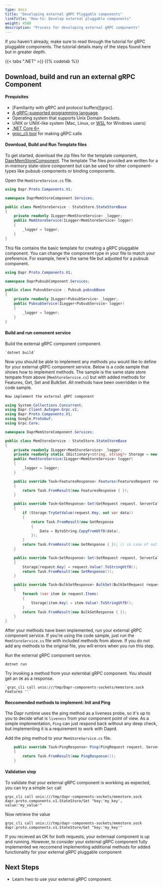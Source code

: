 ```yaml
---
type: docs
title: "Developing external gRPC Pluggable components"
linkTitle: "How-to: Develop external pluggable components"
weight: 4500
description: "Process for developing external gRPC components"
---
```


If you haven't already, make sure to read through the tutorial for gRPC pluggable components. The tutorial details many of the steps found here but in greater depth. 

{{< tabs ".NET" >}}
{{% codetab %}}

## Download, build and run an external gRPC Component 

#### Prequisites
- [Familiarity with gRPC and protocol buffers][grpc]. 
- [A gRPC-supported programming language](https://grpc.io/docs/languages/).
- Operating system that supports Unix Domain Sockets.
- UNIX or UNIX-like system (Mac, Linux, or [WSL](https://learn.microsoft.com/windows/wsl/install) for Windows users)
- [.NET Core 6+](https://dotnet.microsoft.com/download)
- [grpc_cli tool](https://github.com/grpc/grpc/blob/master/doc/command_line_tool.md) for making gRPC calls

#### Download, Build and Run Template files
To get started, download the zip files for the template component, [DaprMemStoreComponent](link). The template The files provided are written for a in-memory state-store component but can be used for other component-types like pubsub components or binding components. 

Open the `MemStoreService.cs` file.

```csharp
using Dapr.Proto.Components.V1;

namespace DaprMemStoreComponent.Services;

public class MemStoreService : StateStore.StateStoreBase
{
    private readonly ILogger<MemStoreService> _logger;
    public MemStoreService(ILogger<MemStoreService> logger)
    {
        _logger = logger;
    }
}

```
This file contains the basic template for creating a gRPC pluggable component. You can change the component type in your file to match your preference. For example, here's the same file but adjusted for a pubsub component. 

```csharp
using Dapr.Proto.Components.V1;

namespace DaprPubsubComponent.Services;

public class PubsubService : Pubsub.pubsubBase
{
    private readonly ILogger<PubsubService> _logger;
    public PubsubService(ILogger<PubsubService> logger)
    {
        _logger = logger;
    }
}

```
#### Build and run comonent service

Build the external gRPC component component. 
```shell
`dotnet build`
```


Now you should be able to implement any methods you would like to define for your external gRPC component service. 
Below is a code sample that shows how to implement methods. The sample is the same state store tempate from above (`MemStoreService.cs`) but with added methods for Features, Get, Set and BulkSet. All methods have been overridden in the code sample.

```csharp
Now implement the external gRPC component

using System.Collections.Concurrent;
using Dapr.Client.Autogen.Grpc.v1;
using Dapr.Proto.Components.V1;
using Google.Protobuf;
using Grpc.Core;

namespace DaprMemStoreComponent.Services;

public class MemStoreService : StateStore.StateStoreBase
{
    private readonly ILogger<MemStoreService> _logger;
    private readonly static IDictionary<string, string?> Storage = new ConcurrentDictionary<string, string?>();
    public MemStoreService(ILogger<MemStoreService> logger)
    {
        _logger = logger;
    }

    public override Task<FeaturesResponse> Features(FeaturesRequest request, ServerCallContext ctx)
    {
        return Task.FromResult(new FeaturesResponse { });
    }

    public override Task<GetResponse> Get(GetRequest request, ServerCallContext ctx)
    {
        if (Storage.TryGetValue(request.Key, out var data))
        {
            return Task.FromResult(new GetResponse
            {
                Data = ByteString.CopyFromUtf8(data),
            });
        }
        return Task.FromResult(new GetResponse { }); // in case of not found you should not return any error.
    }

    public override Task<SetResponse> Set(SetRequest request, ServerCallContext ctx)
    {
        Storage[request.Key] = request.Value?.ToStringUtf8();
        return Task.FromResult(new SetResponse());
    }

    public override Task<BulkSetResponse> BulkSet(BulkSetRequest request, ServerCallContext ctx)
    {
        foreach (var item in request.Items)
        {
            Storage[item.Key] = item.Value?.ToStringUtf8();
        }
        return Task.FromResult(new BulkSetResponse { });
    }
}
```

After your methods have been implemented, run your external gRPC component service. If you're using the code sample, just run the `MemStoreService.cs` file with included methods from above. If you do not add any methods to the original file, you will errors when you run this step. 


Run the external gRPC component service. 
```shell
dotnet run
```

Try invoking a method from your externbal gRPC component. You should get an `OK` as a response.

```shell
`grpc_cli call unix:///tmp/Dapr-components-sockets/memstore.sock Features ''`
```

#### Reccomended methods to implement: Init and Ping

The Dapr runtime uses the ping method as a liveness probe, so it's up to you to decide what is `liveness` from your component point of view. As a simple implementation, `Ping` can just respond back without any deep check, but implementing it is a requirement to work with Daprd. 

Add the ping method to your `MemStoreService.cs` file.

```csharp
    public override Task<PingResponse> Ping(PingRequest request, ServerCallContext ctx)
    {
        return Task.FromResult(new PingResponse());
    }
```

#### Validation step

To validate that your external gRPC component is workking as expected, you can try a simple `Set` call

```shell
grpc_cli call unix:///tmp/dapr-components-sockets/memstore.sock dapr.proto.components.v1.StateStore/Set "key:'my_key', value:'my_value'"
```

Now retrieve the value

```shell
grpc_cli call unix:///tmp/dapr-components-sockets/memstore.sock dapr.proto.components.v1.StateStore/Get "key:'my_key'"
```

If you recieved an OK for both requests, your externaal component is up and running. However, to consider your external gRPC component fully implemented we reccomend implementing additional methods for added functionality for your external gRPC pluggable component


## Next Steps
- Learn hwo to use your external gRPC component.


